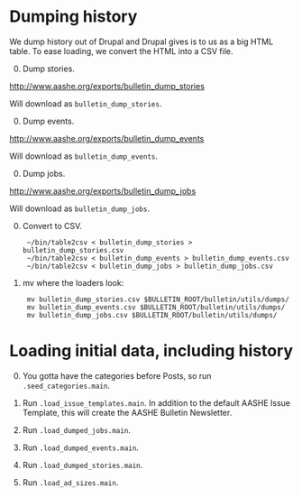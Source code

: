 # Dumping history

We dump history out of Drupal and Drupal gives is to us as a big HTML
table. To ease loading, we convert the HTML into a CSV file.

0. Dump stories.

  <http://www.aashe.org/exports/bulletin_dump_stories>

  Will download as `bulletin_dump_stories`.

0. Dump events.

  <http://www.aashe.org/exports/bulletin_dump_events>

  Will download as `bulletin_dump_events`.

0. Dump jobs.

  <http://www.aashe.org/exports/bulletin_dump_jobs>

  Will download as `bulletin_dump_jobs`.

0. Convert to CSV.

        ~/bin/table2csv < bulletin_dump_stories > bulletin_dump_stories.csv
        ~/bin/table2csv < bulletin_dump_events > bulletin_dump_events.csv
        ~/bin/table2csv < bulletin_dump_jobs > bulletin_dump_jobs.csv

0. mv where the loaders look:

        mv bulletin_dump_stories.csv $BULLETIN_ROOT/bulletin/utils/dumps/
        mv bulletin_dump_events.csv $BULLETIN_ROOT/bulletin/utils/dumps/
        mv bulletin_dump_jobs.csv $BULLETIN_ROOT/bulletin/utils/dumps/

# Loading initial data, including history

0. You gotta have the categories before Posts, so run
  `.seed_categories.main`.

0. Run `.load_issue_templates.main`. In addition to the default AASHE Issue
   Template, this will create the AASHE Bulletin Newsletter.

0. Run `.load_dumped_jobs.main`.

0. Run `.load_dumped_events.main`.

0. Run `.load_dumped_stories.main`.

0. Run `.load_ad_sizes.main`.

